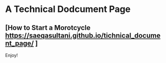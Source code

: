 # A Technical Dodcument Page

## [How to Start a Morotcycle https://saeqasultani.github.io/tichnical_document_page/ ]

Enjoy!